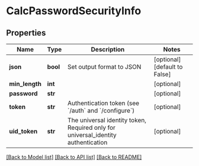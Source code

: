 # CalcPasswordSecurityInfo

## Properties
Name | Type | Description | Notes
------------ | ------------- | ------------- | -------------
**json** | **bool** | Set output format to JSON | [optional] [default to False]
**min_length** | **int** |  | [optional] 
**password** | **str** |  | [optional] 
**token** | **str** | Authentication token (see &#x60;/auth&#x60; and &#x60;/configure&#x60;) | [optional] 
**uid_token** | **str** | The universal identity token, Required only for universal_identity authentication | [optional] 

[[Back to Model list]](../README.md#documentation-for-models) [[Back to API list]](../README.md#documentation-for-api-endpoints) [[Back to README]](../README.md)


